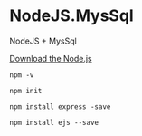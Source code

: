 # NodeJS.MysSql
NodeJS + MysSql

[Download the Node.js](https://nodejs.org/en/download/ "Download the Node.js")

```shell
npm -v

npm init

npm install express -save

npm install ejs --save
```
